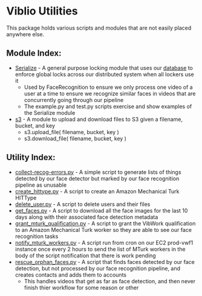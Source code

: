 Viblio Utilities
================

This package holds various scripts and modules that are not easily
placed anywhere else.

Module Index:
-------------

* [Serialize](https://github.com/viblio/video_processor/wiki/Global-serialize-module) - A general purpose locking module that uses our [database](../../schema/README.md) to enforce global locks across our distributed system when all lockers use it
  * Used by FaceRecognition to ensure we only process one video of a user at a time to ensure we recognize similar faces in videos that are concurrently going through our pipeline
  * The example.py and test.py scripts exercise and show examples of the Serialize module
* [s3](s3.py) - A module to upload and download files to S3 given a filename, bucket, and key
  * s3.upload_file( filename, bucket, key )
  * s3.download_file( filename, bucket, key )

Utility Index:
--------------

* [collect-recog-errors.py](collect-recog-errors.py) - A simple script to generate lists of things detected by our face detector but marked by our face recognition pipeline as unusable
* [create_hittype.py](create_hittype.py) - A script to create an Amazon Mechanical Turk HITType
* [delete_user.py](delete_user.py) - A script to delete users and their files
* [get_faces.py](get_faces.py) - A script to download all the face images for the last 10 days along with their associated face detection metadata
* [grant_mturk_qualification.py](grant_mturk_qualification.py) - A script to grant the VibWork qualification to an Amazon Mechanical Turk worker so they are able to see our face recognition tasks
* [notify_mturk_workers.py](notify_mturk_workers.py) - A script run from cron on our EC2 prod-vwf1 instance once every 2 hours to send the list of MTurk workers in the body of the script notification that there is work pending
* [rescue_orphan_faces.py](rescue_orphan_faces.py) - A script that finds faces detected by our face detection, but not processed by our face recognition pipeline, and creates contacts and adds them to accounts
  * This handles videos that get as far as face detection, and then never finish thier workflow for some reason or other

